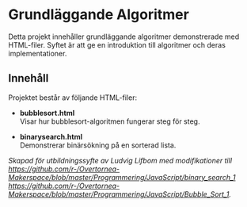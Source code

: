 # Grundläggande Algoritmer

Detta projekt innehåller grundläggande algoritmer demonstrerade med HTML-filer. Syftet är att ge en introduktion till algoritmer och deras implementationer.

## Innehåll

Projektet består av följande HTML-filer:

- **bubblesort.html**  
    Visar hur bubblesort-algoritmen fungerar steg för steg.

- **binarysearch.html**  
    Demonstrerar binärsökning på en sorterad lista.

*Skapad för utbildningssyfte av Ludvig Lifbom med modifikationer till <br>https://github.com/r-/Overtornea-Makerspace/blob/master/Programmering/JavaScript/binary_search_1<br>https://github.com/r-/Overtornea-Makerspace/blob/master/Programmering/JavaScript/Bubble_Sort_1.*